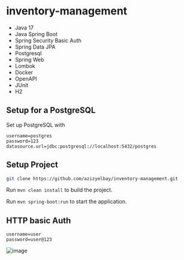 # inventory-management
- Java 17
- Java Spring Boot
- Spring Security Basic Auth
- Spring Data JPA
- Postgresql
- Spring Web
- Lombok
- Docker
- OpenAPI
- JUnit
- H2
## Setup for a PostgreSQL
Set up PostgreSQL with 
```
username=postgres
password=123
datasource.url=jdbc:postgresql://localhost:5432/postgres
```
## Setup Project

```bash
git clone https://github.com/azizyelbay/inventory-management.git
```

Run `mvn clean install` to build the project.

Run `mvn spring-boot:run` to start the application.

## HTTP basic Auth
```
username=user
password=user@123
```
![image](https://github.com/azizyelbay/inventory-management/assets/34959497/a7378dd1-ffd5-420d-ba63-5f56dcf43596)
